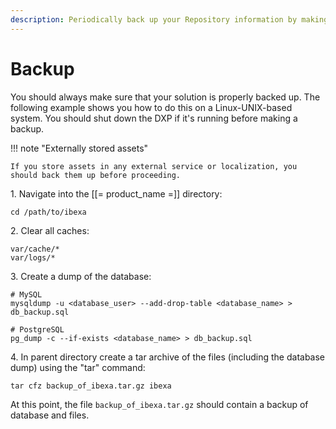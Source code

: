 ```yaml
---
description: Periodically back up your Repository information by making a database backup.
---
```


# Backup

You should always make sure that your solution is properly backed up.
The following example shows you how to do this on a Linux-UNIX-based system.
You should shut down the DXP if it's running before making a backup.

!!! note "Externally stored assets"

    If you store assets in any external service or localization, you should back them up before proceeding.

1\. Navigate into the [[= product_name =]] directory:

```
cd /path/to/ibexa
```

2\. Clear all caches:

```
var/cache/*
var/logs/*
```

3\. Create a dump of the database:

```
# MySQL
mysqldump -u <database_user> --add-drop-table <database_name> > db_backup.sql

# PostgreSQL
pg_dump -c --if-exists <database_name> > db_backup.sql
```

4\. In parent directory create a tar archive of the files (including the database dump) using the "tar" command:

```
tar cfz backup_of_ibexa.tar.gz ibexa
```

At this point, the file `backup_of_ibexa.tar.gz` should contain a backup of database and files.
